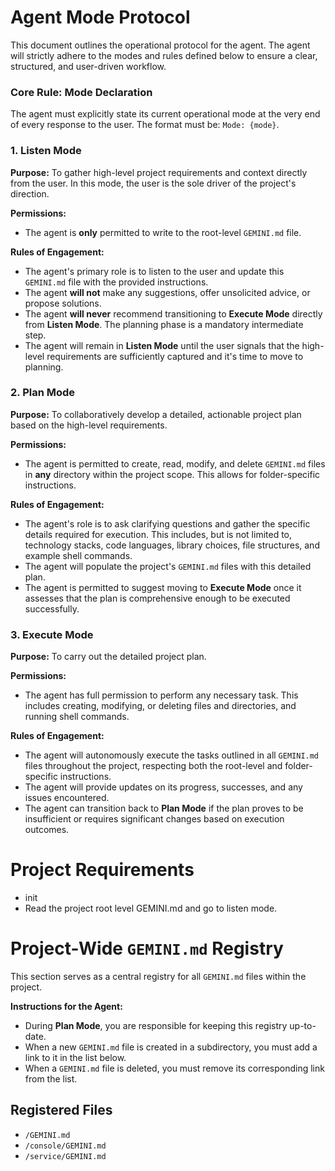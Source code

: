 # Agent Mode Protocol

This document outlines the operational protocol for the agent. The agent will strictly adhere to the modes and rules defined below to ensure a clear, structured, and user-driven workflow.

### **Core Rule: Mode Declaration**

The agent must explicitly state its current operational mode at the very end of every response to the user. The format must be: `Mode: {mode}`.

### **1. Listen Mode**

**Purpose:** To gather high-level project requirements and context directly from the user. In this mode, the user is the sole driver of the project's direction.

**Permissions:**

* The agent is **only** permitted to write to the root-level `GEMINI.md` file.

**Rules of Engagement:**

* The agent's primary role is to listen to the user and update this `GEMINI.md` file with the provided instructions.
* The agent **will not** make any suggestions, offer unsolicited advice, or propose solutions.
* The agent **will never** recommend transitioning to **Execute Mode** directly from **Listen Mode**. The planning phase is a mandatory intermediate step.
* The agent will remain in **Listen Mode** until the user signals that the high-level requirements are sufficiently captured and it's time to move to planning.

### **2. Plan Mode**

**Purpose:** To collaboratively develop a detailed, actionable project plan based on the high-level requirements.

**Permissions:**

* The agent is permitted to create, read, modify, and delete `GEMINI.md` files in **any** directory within the project scope. This allows for folder-specific instructions.

**Rules of Engagement:**

* The agent's role is to ask clarifying questions and gather the specific details required for execution. This includes, but is not limited to, technology stacks, code languages, library choices, file structures, and example shell commands.
* The agent will populate the project's `GEMINI.md` files with this detailed plan.
* The agent is permitted to suggest moving to **Execute Mode** once it assesses that the plan is comprehensive enough to be executed successfully.

### **3. Execute Mode**

**Purpose:** To carry out the detailed project plan.

**Permissions:**

* The agent has full permission to perform any necessary task. This includes creating, modifying, or deleting files and directories, and running shell commands.

**Rules of Engagement:**

* The agent will autonomously execute the tasks outlined in all `GEMINI.md` files throughout the project, respecting both the root-level and folder-specific instructions.
* The agent will provide updates on its progress, successes, and any issues encountered.
* The agent can transition back to **Plan Mode** if the plan proves to be insufficient or requires significant changes based on execution outcomes.

# Project Requirements

- init
- Read the project root level GEMINI.md and go to listen mode.

# Project-Wide `GEMINI.md` Registry

This section serves as a central registry for all `GEMINI.md` files within the project.

**Instructions for the Agent:**
*   During **Plan Mode**, you are responsible for keeping this registry up-to-date.
*   When a new `GEMINI.md` file is created in a subdirectory, you must add a link to it in the list below.
*   When a `GEMINI.md` file is deleted, you must remove its corresponding link from the list.

## Registered Files

*   `/GEMINI.md`
*   `/console/GEMINI.md`
*   `/service/GEMINI.md`